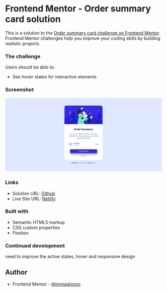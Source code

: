 # Frontend Mentor - Order summary card solution

This is a solution to the [Order summary card challenge on Frontend Mentor](https://www.frontendmentor.io/challenges/order-summary-component-QlPmajDUj). Frontend Mentor challenges help you improve your coding skills by building realistic projects.

### The challenge

Users should be able to:

- See hover states for interactive elements

### Screenshot

![](./images/ordersummary.png)

### Links

- Solution URL: [Github](https://github.com/jmmaglonzo/Order-summary-Frontend-Mentor)
- Live Site URL: [Netlify](https://lonzo-ordersummary.netlify.app/)

### Built with

- Semantic HTML5 markup
- CSS custom properties
- Flexbox

### Continued development

need to improve the active states, hover and responsive design

## Author

- Frontend Mentor - [@jmmaglonzo](https://www.frontendmentor.io/profile/jmmaglonzo)

